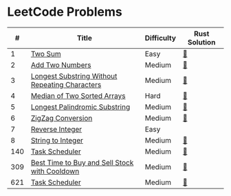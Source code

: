 # LeetCode Problems

| # | Title   | Difficulty | Rust Solution |
|---| ------- | ---------- | ------------- |
| 1 | [Two Sum](https://github.com/andrewleverette/leetcode_problems/tree/master/two_sum) | Easy | [📄](https://github.com/andrewleverette/leetcode_problems/blob/master/two_sum/src/lib.rs)|
| 2 | [Add Two Numbers](https://github.com/andrewleverette/leetcode_problems/tree/master/add_two_numbers) | Medium | [📄](https://github.com/andrewleverette/leetcode_problems/blob/master/add_two_numbers/src/lib.rs)|
| 3 | [Longest Substring Without Repeating Characters](https://github.com/andrewleverette/leetcode_problems/tree/master/longest_substring_without_repeating_characters) | Medium | [📄](https://github.com/andrewleverette/leetcode_problems/blob/master/longest_substring_without_repeating_characters/src/lib.rs)|
| 4 | [Median of Two Sorted Arrays](https://github.com/andrewleverette/leetcode_problems/tree/master/median_of_two_sorted_arrays) | Hard | [📄](https://github.com/andrewleverette/leetcode_problems/blob/master/median_of_two_sorted_arrays/src/lib.rs)|
| 5 | [Longest Palindromic Substring](https://github.com/andrewleverette/leetcode_problems/tree/master/longest_palindromic_substring) | Medium | [📄](https://github.com/andrewleverette/leetcode_problems/blob/master/longest_palindromic_substring/src/lib.rs)|
| 6 | [ZigZag Conversion](https://github.com/andrewleverette/leetcode_problems/tree/master/zizag_conversion) | Medium | [📄](https://github.com/andrewleverette/leetcode_problems/blob/master/zizag_conversion/src/lib.rs)|
| 7 | [Reverse Integer](https://github.com/andrewleverette/leetcode_problems/tree/master/reverse_integer) | Easy | 
| 8 | [String to Integer](./string_to_integer/README.md) | Medium | [📄](./string_to_integer/src/lib.rs)|
| 140 | [Task Scheduler](./word_break_ii/README.md) | Medium | [📄](./word_break_ii/src/lib.rs)|
| 309 | [Best Time to Buy and Sell Stock with Cooldown](./buy_and_sell_stock_cooldown/README.md) | Medium | [📄](./buy_and_sell_stock_cooldown/src/lib.rs)|
| 621 | [Task Scheduler](./task_scheduler/README.md) | Medium | [📄](./task_scheduler/src/lib.rs)|
